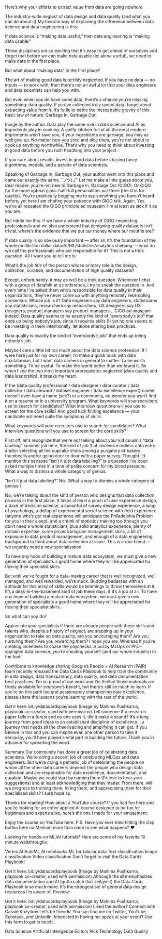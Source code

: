 Here’s why your efforts to extract value from data are going nowhere


The industry-wide neglect of data design and data quality (and what you can do about it)
My favorite way of explaining the difference between data science and data engineering is this:

If data science is “making data useful,” then data engineering is “making data usable.”

These disciplines are so exciting that it’s easy to get ahead of ourselves and forget that before we can make data usable (let alone useful), we need to make data in the first place.

But what about “making data” in the first place?

The art of making good data is terribly neglected. If you have no data — no inputs — to work with, then there’s not an awful lot that your data engineers and data scientists can help you with.

But even when you do have some data, there’s a chance you’re missing something: data quality. If you’ve collected truly rancid data, forget about extracting value from it. It’s futile to battle the inescapable gravity of this basic law of nature: Garbage In, Garbage Out.


Image by the author.
Data play the same role in data science and AI as ingredients play in cooking. A spiffy kitchen full of all the most modern implements won’t save you; if your ingredients are garbage, you may as well give up. No matter how you slice and dice them, you’re not about to cook up anything worthwhile. That’s why you need to think about investing in good data before you rush headlong into your project.

If you care about results, invest in good data before chasing fancy algorithms, models, and a parade of data scientists.


Speaking of Garbage In, Garbage Out, your author went into this place and came out exactly the same. ¯\_(ツ)_/¯
Let me make a little guess about you, dear reader: you’re not new to Garbage In, Garbage Out (GIGO). Or QIQO for the more upbeat glass-half-full personalities out there (the Q is for quality). You’re practically begging me to say something you haven’t heard before, yet here I am chafing your patience with GIGO talk. Again. Yes, we’ve all repeated the GIGO principle ad nauseam. I’m at least as sick if it as you are.

But riddle me this. If we have a whole industry of GIGO-respecting professionals and we also understand that designing quality datasets isn’t trivial, where’s the evidence that we put our money where our mouths are?

If data quality is so obviously important — after all, it’s the foundation of the whole multibillion dollar data/AI/ML/statistics/analytics shebang — what do we call the professionals who are responsible for it? This is not a trick question. All I want you to tell me is:

What’s the *job title* of the person whose primary role is the design, collection, curation, and documentation of high quality datasets?

Except, unfortunately, it may as well be a trick question. Whenever I chat with a group of datafolk at a conference, I try to sneak the question in. And every time I’ve asked them who’s responsible for data quality in their organizations, they’ve never come up with anything remotely resembling consensus. Whose job is it? Data engineers say data engineers, statisticians say statisticians, researchers say researchers, UX designers say UX designers, product managers say product managers… GIGO ad nauseam indeed. Data quality seems to be exactly the kind of “everybody’s job” that ends up being nobody’s job, since it requires skills (!) yet no one seems to be investing in them intentionally, let alone sharing best practices.

Data quality is exactly the kind of “everybody’s job” that ends up being nobody’s job.

Maybe I care a little bit too much about the data science profession. If I were here just for my own career, I’d make a quick buck with data charlatanism, but I want data careers in general to matter. To be worth something. To be useful. To make the world better than we found it. So when I see the two most important prerequisites neglected (data quality and data leadership), it breaks my heart.

If the {data quality professional / data designer / data curator / data collector / data steward / dataset engineer / data excellence expert} career doesn’t even have a name (see?) or a community, no wonder you won’t find it on a resume or in a university program. What keywords will your recruiters use to search for candidates? What interview questions will you use to screen for the core skills? And good luck finding excellence — your candidate will need quite the symphony of skills.

What keywords will your recruiters use to search for candidates? What interview questions will you use to screen for the core skills?

First off, let’s recognize that we’re not talking about your kid cousin’s “data labeling” summer job here, the kind of job that involves mindless data entry and/or selecting all the cupcake shots among a purgatory of bakery thumbnails and/or going door to door with a paper survey. Thought I’d mention this because “isn’t it just data labeling?” is a question I’ve been asked multiple times in a tone of polite concern for my blood pressure. What a way to dismiss a whole category of genius.

“Isn’t it just data labeling?” No. (What a way to dismiss a whole category of genius.)

No, we’re talking about the kind of person who designs that data collection process in the first place. It takes at least a pinch of user experience design, a dash of decision science, a spoonful of survey design experience, a lump of psychology, a dollop of experimental social science with field experience (anyone who’s got real experience will anticipate the Philadelphia Problem for you in their sleep), and a chunk of statistics training too (though you don’t need a whole statistician), plus solid analytics experience, plenty of domain expertise, some project/program management skills, a bit of exposure to data product management, and enough of a data engineering background to think about data collection at scale. This is a rare blend — we urgently need a new specialization.

To have any hope of building a mature data ecosystem, we must give a new generation of specialists a good home where they will be appreciated for flexing their specialist skills.

But until we’ve fought for a data-making career that is well recognized, well managed, and well rewarded, we’re stuck. Budding badasses with an aptitude for this array of skills would be lemmings to throw themselves at it. It’s a desk-in-the-basement kind of job these days, if it’s a job at all. To have any hope of building a mature data ecosystem, we must give a new generation of specialists a good home where they will be appreciated for flexing their specialist skills.

So what can you do?

Appreciate your specialists
If there are already people with these skills and talents who, despite a history of neglect, are stepping up in your organization to take on data quality, are you encouraging them? Are you nurturing them? Are you rewarding them? I hope you are. Whereas if you’re creating incentives to chase the paychecks in buzzy MLOps or PhD-spangled data science, you’re shooting yourself (and our whole industry) in the foot.

Contribute to knowledge sharing
Google’s People + AI Research (PAIR) team recently released the Data Cards Playbook to help train the community in data design, data transparency, data quality, and data documentation best practices. I’m so proud of our work and I’m thrilled those materials are freely available for everyone’s benefit, but there’s still so much to learn. If you’re on this path too and passionately championing data excellence, please share the lessons you’re learning with the rest of the world.


Get it here: bit.ly/datacardsplaybook (Image by Mahima Pushkarna, playbook co-creator, used with permission)
Tell someone
If a research paper falls in a forest and no one uses it, did it make a sound? It’s a long journey from good ideas to an established discipline of excellence… a journey that needs all the cheerleading and amplifying it can get. If you believe in this and you can inspire even one other person to take it seriously, you’ll have played a vital part in building the future. Thank you in advance for spreading the word.

Summary
Our community has done a great job of celebrating data scientists. We’re doing a decent job of celebrating MLOps and data engineers. But we’re doing a pathetic job of celebrating the people on whom all the other data careers depend: the people who design data collection and are responsible for data excellence, documentation, and curation. Maybe we could start by naming them (I’d love to hear your suggestions) and at least acknowledging that they matter. From there, will we progress to training them, hiring them, and appreciating them for their specialized skills? I sure hope so.

Thanks for reading! How about a YouTube course?
If you had fun here and you’re looking for an entire applied AI course designed to be fun for beginners and experts alike, here’s the one I made for your amusement:


Enjoy the course on YouTube here.
P.S. Have you ever tried hitting the clap button here on Medium more than once to see what happens? ❤️

Looking for hands-on ML/AI tutorials?
Here are some of my favorite 10 minute walkthroughs:

Vertex AI
AutoML
AI notebooks
ML for tabular data
Text classification
Image classification
Video classification
Don’t forget to visit the Data Cards Playbook!

Get it here: bit.ly/datacardsplaybook (Image by Mahima Pushkarna, playbook co-creator, used with permission)
Although the site emphasizes data documentation and AI (gotta catch that zeitgeist) the Data Cards Playbook is so much more. It’s the strongest set of general data design resources I’m aware of. Preview:


Get it here: bit.ly/datacardsplaybook (Image by Mahima Pushkarna, playbook co-creator, used with permission)
Liked the author? Connect with Cassie Kozyrkov
Let’s be friends! You can find me on Twitter, YouTube, Substack, and LinkedIn. Interested in having me speak at your event? Use this form to get in touch.

Data Science
Artificial Intelligence
Editors Pick
Technology
Data Quality
